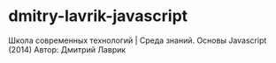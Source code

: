 # dmitry-lavrik-javascript
Школа современных технологий | Среда знаний. Основы Javascript (2014)
Автор: Дмитрий Лаврик
